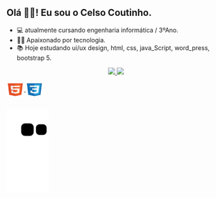 ## Olá 👋🏽! Eu sou o Celso Coutinho.

- 💻 atualmente cursando engenharia informática / 3ºAno.
- 👍🏽 Apaixonado por tecnologia.
- 📚 Hoje estudando ui/ux design, html, css, java_Script, word_press, bootstrap 5.

<div align="center">
  <a href="https://github.com/CelsoCoutinho">
  <img height="180em" src="https://github-readme-stats.vercel.app/api?username=CelsoCoutinho&show_icons=true&theme=dracula&include_all_commits=true&count_private=true"/>
  <img height="100em" src="https://github-readme-stats.vercel.app/api/top-langs/?username=CelsoCoutinho&layout=compact&langs_count=7&theme=dracula"/>
</div>

<div style="display: inline_block"><br>
  <img align="center" alt="Leo-HTML" height="30" width="40" src="https://raw.githubusercontent.com/devicons/devicon/master/icons/html5/html5-original.svg">
  <img align="center" alt="Leo-CSS" height="30" width="40" src="https://raw.githubusercontent.com/devicons/devicon/master/icons/css3/css3-original.svg">
</div>

##

  ![Snake animation](https://github.com/rafaballerini/rafaballerini/blob/output/github-contribution-grid-snake.svg)
 

